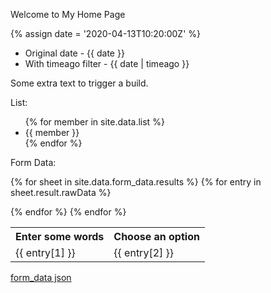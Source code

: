 ---
---

Welcome to My Home Page

{% assign date = '2020-04-13T10:20:00Z' %}

- Original date - {{ date }}
- With timeago filter - {{ date | timeago }}

Some extra text to trigger a build.

List: 

<ul>
{% for member in site.data.list %}
<li>{{ member }}</li>
{% endfor %}
</ul>

Form Data: 

<table>
  <tr>
    <th>Enter some words</th>
    <th>Choose an option</th>
  <tr>

{% for sheet in site.data.form_data.results %}
  {% for entry in sheet.result.rawData %}
    <tr>
      <td>{{ entry[1] }}</td>
      <td>{{ entry[2] }}</td>
    </tr>
  {% endfor %}
{% endfor %}

</table>

[form_data json](form_data.json)
